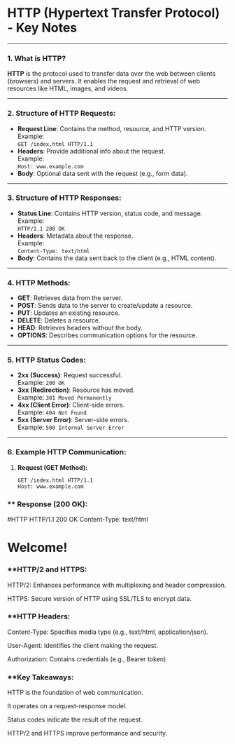 # **HTTP (Hypertext Transfer Protocol) - Key Notes**

---

### **1. What is HTTP?**
**HTTP** is the protocol used to transfer data over the web between clients (browsers) and servers. It enables the request and retrieval of web resources like HTML, images, and videos.

---

### **2. Structure of HTTP Requests:**
- **Request Line**: Contains the method, resource, and HTTP version.  
  Example:  
  `GET /index.html HTTP/1.1`
- **Headers**: Provide additional info about the request.  
  Example:  
  `Host: www.example.com`
- **Body**: Optional data sent with the request (e.g., form data).

---

### **3. Structure of HTTP Responses:**
- **Status Line**: Contains HTTP version, status code, and message.  
  Example:  
  `HTTP/1.1 200 OK`
- **Headers**: Metadata about the response.  
  Example:  
  `Content-Type: text/html`
- **Body**: Contains the data sent back to the client (e.g., HTML content).

---

### **4. HTTP Methods:**
- **GET**: Retrieves data from the server.
- **POST**: Sends data to the server to create/update a resource.
- **PUT**: Updates an existing resource.
- **DELETE**: Deletes a resource.
- **HEAD**: Retrieves headers without the body.
- **OPTIONS**: Describes communication options for the resource.

---

### **5. HTTP Status Codes:**
- **2xx (Success)**: Request successful.  
  Example: `200 OK`
- **3xx (Redirection)**: Resource has moved.  
  Example: `301 Moved Permanently`
- **4xx (Client Error)**: Client-side errors.  
  Example: `404 Not Found`
- **5xx (Server Error)**: Server-side errors.  
  Example: `500 Internal Server Error`

---

### **6. Example HTTP Communication:**
1. **Request (GET Method):**  
   ```http
   GET /index.html HTTP/1.1
   Host: www.example.com

### ** Response (200 OK):
#HTTP
HTTP/1.1 200 OK
Content-Type: text/html
<html><body><h1>Welcome!</h1></body></html>

### **HTTP/2 and HTTPS:
HTTP/2: Enhances performance with multiplexing and header compression.

HTTPS: Secure version of HTTP using SSL/TLS to encrypt data.

### **HTTP Headers:
Content-Type: Specifies media type (e.g., text/html, application/json).

User-Agent: Identifies the client making the request.

Authorization: Contains credentials (e.g., Bearer token).

### **Key Takeaways:
HTTP is the foundation of web communication.

It operates on a request-response model.

Status codes indicate the result of the request.

HTTP/2 and HTTPS improve performance and security.